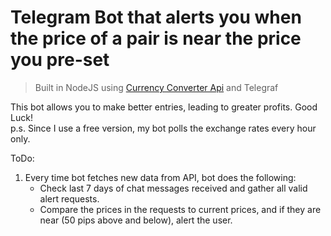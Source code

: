 # Telegram Bot that alerts you when the price of a pair is near the price you pre-set

> Built in NodeJS using [Currency Converter Api](https://www.currencyconverterapi.com) and Telegraf

This bot allows you to make better entries, leading to greater profits. Good Luck!</br>
</n>p.s. Since I use a free version, my bot polls the exchange rates every hour only.

ToDo: 
1. Every time bot fetches new data from API, bot does the following:
    - Check last 7 days of chat messages received and gather all valid alert requests.
    - Compare the prices in the requests to current prices, and if they are near (50 pips above and below), alert the user.